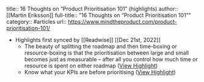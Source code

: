 title:: 16 Thoughts on “Product Prioritisation 101” (highlights)
author:: [[Martin Eriksson]]
full-title:: "16 Thoughts on “Product Prioritisation 101”"
category:: #articles
url:: https://www.mindtheproduct.com/product-prioritisation-101/

- Highlights first synced by [[Readwise]] [[Dec 21st, 2022]]
	- The beauty of splitting the roadmap and then time-boxing or resource-boxing is that the prioritisation between large and small becomes just as measurable – after all you control how much time or resource is spent on either roadmap ([View Highlight](https://read.readwise.io/read/01gmsk2abtm5xbvphhewzx96cv))
	- Know what your KPIs are before prioritising ([View Highlight](https://read.readwise.io/read/01gmsk2mwxp1dxdm03dd0zs943))